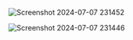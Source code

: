 ![Screenshot 2024-07-07 231452](https://github.com/nami-kaze/AspireNex/assets/131520950/d338c4ba-6da5-44be-974f-6fbed6d5ff17)


![Screenshot 2024-07-07 231446](https://github.com/nami-kaze/AspireNex/assets/131520950/128da574-04ef-4c2c-9ab6-17b52f07da35)


